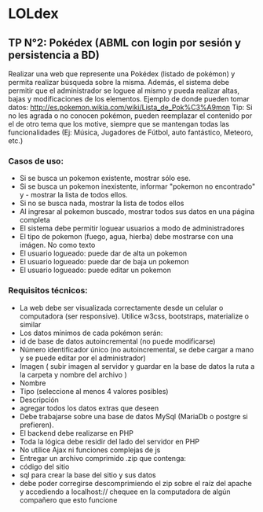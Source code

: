 # LOLdex
 
## TP N°2: Pokédex (ABML con login por sesión y persistencia a BD)
Realizar una web que represente una Pokédex (listado de pokémon) y permita realizar
búsqueda sobre la misma. Además, el sistema debe permitir que el administrador se loguee
al mismo y pueda realizar altas, bajas y modificaciones de los elementos. Ejemplo de donde
pueden tomar datos: http://es.pokemon.wikia.com/wiki/Lista_de_Pok%C3%A9mon
Tip: Si no les agrada o no conocen pokémon, pueden reemplazar el contenido por el
de otro tema que los motive, siempre que se mantengan todas las funcionalidades
(Ej: Música, Jugadores de Fútbol, auto fantástico, Meteoro, etc.)
### Casos de uso:
- Si se busca un pokemon existente, mostrar sólo ese.
- Si se busca un pokemon inexistente, informar "pokemon no encontrado" y - mostrar la lista
de todos ellos.
- Si no se busca nada, mostrar la lista de todos ellos
- Al ingresar al pokemon buscado, mostrar todos sus datos en una página completa
- El sistema debe permitir loguear usuarios a modo de administradores
- El tipo de pokemon (fuego, agua, hierba) debe mostrarse con una imágen. No como texto
- El usuario logueado: puede dar de alta un pokemon
- El usuario logueado: puede dar de baja un pokemon
- El usuario logueado: puede editar un pokemon

### Requisitos técnicos:
- La web debe ser visualizada correctamente desde un celular o computadora (ser
responsive). Utilice w3css, bootstraps, materialize o similar
- Los datos mínimos de cada pokémon serán:
- id de base de datos autoincremental (no puede modificarse)
- Número identificador único (no autoincremental, se debe cargar a mano y se
puede editar por el administrador)
- Imagen ( subir imagen al servidor y guardar en la base de datos la ruta a la
carpeta y nombre del archivo )
- Nombre
- Tipo (seleccione al menos 4 valores posibles)
- Descripción
- agregar todos los datos extras que deseen
- Debe trabajarse sobre una base de datos MySql (MariaDb o postgre si prefieren).
- El backend debe realizarse en PHP
- Toda la lógica debe residir del lado del servidor en PHP
- No utilice Ajax ni funciones complejas de js
- Entregar un archivo comprimido .zip que contenga:
- código del sitio
- sql para crear la base del sitio y sus datos
- debe poder corregirse descomprimiendo el zip sobre el raíz del apache y
accediendo a localhost<puerto>:// chequee en la computadora de algún
compañero que esto funcione

